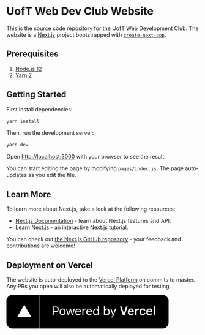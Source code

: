 # UofT Web Dev Club Website

This is the source code repository for the UofT Web Development Club. The website is a [Next.js](https://nextjs.org/) project bootstrapped with [`create-next-app`](https://github.com/vercel/next.js/tree/canary/packages/create-next-app).

## Prerequisites

1. [Node.js 12](https://nodejs.org/en/)
1. [Yarn 2](https://yarnpkg.com/)

## Getting Started

First install dependencies:

```bash
yarn install
```

Then, run the development server:

```bash
yarn dev
```

Open [http://localhost:3000](http://localhost:3000) with your browser to see the result.

You can start editing the page by modifying `pages/index.js`. The page auto-updates as you edit the file.

## Learn More

To learn more about Next.js, take a look at the following resources:

- [Next.js Documentation](https://nextjs.org/docs) - learn about Next.js features and API.
- [Learn Next.js](https://nextjs.org/learn) - an interactive Next.js tutorial.

You can check out [the Next.js GitHub repository](https://github.com/vercel/next.js/) - your feedback and contributions are welcome!

## Deployment on Vercel

The website is auto-deployed to the [Vercel Platform](https://vercel.com?utm_source=[project-name]&utm_campaign=oss) on commits to master. Any PRs you open will also be automatically deployed for testing.

[![Vercel logo](./public/images/powered-by-vercel.svg)](https://vercel.com?utm_source=[project-name]&utm_campaign=oss)
